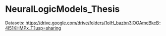 # NeuralLogicModels_Thesis

Datasets: https://drive.google.com/drive/folders/1oIH_bazbn3IOOAmcBkcB-4I51KHMPx_T?usp=sharing
